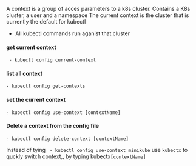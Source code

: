 A context is a  group of acces parameters to a k8s cluster.
Contains a K8s cluster, a user and a namespace
The current context is the cluster that is currently the default for kubectl
   - All kubectl commands run aganist that cluster

 #### get current context
` - kubectl config current-context`
#### list all context
`- kubectl config get-contexts`

#### set the current context
`- kubectl config use-context [contextName]`
#### Delete a context from the config file
`- kubectl config delete-context [contextName]`


Instead of tying
` - kubectl config use-context minikube`
use `kubectx` to quckly switch context,, by typing kubectx`[contextName]`

